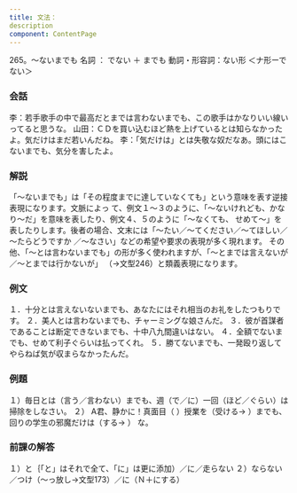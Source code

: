```yaml
---
title: 文法：
description
component: ContentPage
---
```



265。～ないまでも
名詞 ： でない ＋ までも
動詞・形容詞：ない形 ＜ナ形ーでない＞
### 会話
李：若手歌手の中で最高だとまでは言わないまでも、この歌手はかなりいい線いってると思うな。 山田：ＣＤを買い込むほど熱を上げているとは知らなかったよ。気だけはまだ若いんだね。
李：「気だけは」とは失敬な奴だなあ。頭にはこないまでも、気分を害したよ。
### 解説
「～ないまでも」は「その程度までに達していなくても」という意味を表す逆接表現になります。文脈によっ て、例文１～３のように、「～ないけれども、かなり～だ」を意味を表したり、例文４、５のように「～なくても、 せめて～」を表したりします。後者の場合、文末には「～たい／～てください／～てほしい／～たらどうですか
／～なさい」などの希望や要求の表現が多く現れます。 その他、「～とは言わないまでも」の形が多く使われますが、「～とまでは言えないが／～とまでは行かないが」
（→文型246）と類義表現になります。
### 例文
１．十分とは言えないないまでも、あなたにはそれ相当のお礼をしたつもりです。
２．美人とは言わないまでも、チャーミングな娘さんだ。
３．彼が首謀者であることは断定できないまでも、十中八九間違いはない。
４．全額でないまでも、せめて利子ぐらいは払ってくれ。
５．勝てないまでも、一発殴り返してやらねば気が収まらなかったんだ。
### 例題
１）毎日とは（言う／言わない）までも、週（で／に）一回（ほど／ぐらい）は掃除をしなさい。
２） A君、静かに！真面目（ ）授業を（受ける→ ）までも、回りの学生の邪魔だけは（する→ ）
な。      
### 前課の解答
１）と｛「と」はそれで全て、「に」は更に添加）／に／走らない
２）ならない／つけ（～っ放し→文型173）／に（Ｎ＋にする）
